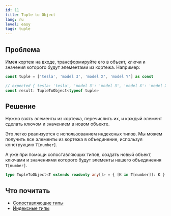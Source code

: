 ```yaml
---
id: 11
title: Tuple to Object
lang: ru
level: easy
tags: tuple
---
```


## Проблема

Имея кортеж на входе, трансформируйте его в объект, ключи и значения которого будут элементами из кортежа.
Например:

```typescript
const tuple = ['tesla', 'model 3', 'model X', 'model Y'] as const

// expected { tesla: 'tesla', 'model 3': 'model 3', 'model X': 'model X', 'model Y': 'model Y'}
const result: TupleToObject<typeof tuple>
```

## Решение

Нужно взять элементы из кортежа, перечислить их, и каждый элемент сделать ключом и значением в новом объекте.

Это легко реализуется с использованием индексных типов.
Мы можем получить все элементы из кортежа в объединение, используя конструкцию `T[number]`.

А уже при помощи сопоставляющих типов, создать новый объект, ключами и значениями которого будут элементы нашего объединения `T[number]`.

```typescript
type TupleToObject<T extends readonly any[]> = { [K in T[number]]: K }
```

## Что почитать

- [Сопоставляющие типы](https://www.typescriptlang.org/docs/handbook/advanced-types.html#mapped-types)
- [Индексные типы](https://www.typescriptlang.org/docs/handbook/advanced-types.html#index-types)
